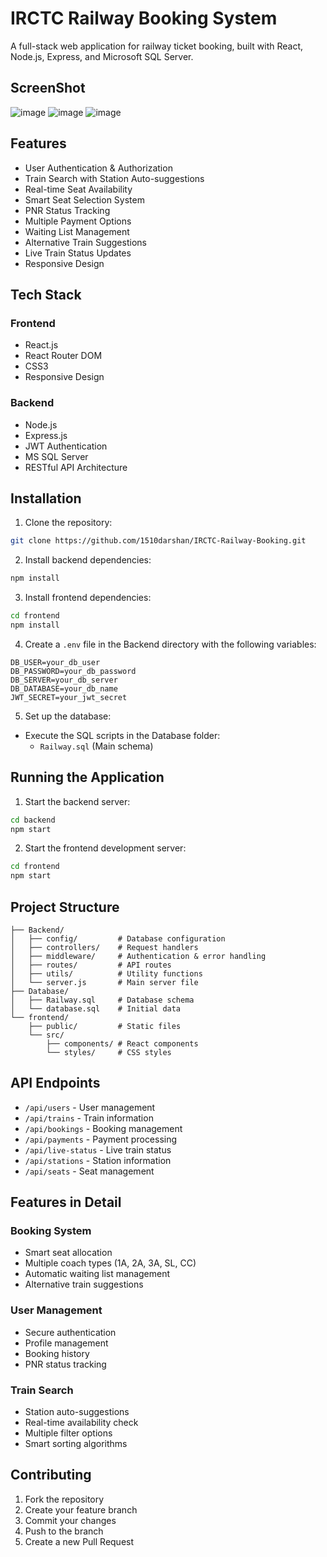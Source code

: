 
# IRCTC Railway Booking System

A full-stack web application for railway ticket booking, built with React, Node.js, Express, and Microsoft SQL Server.


## ScreenShot
![image](https://github.com/user-attachments/assets/0b31fea1-57d8-4569-80f9-cf24bb455514)
![image](https://github.com/user-attachments/assets/181f42f2-cbe1-4758-ab01-5066dcf3092f)
![image](https://github.com/user-attachments/assets/f50cc5e0-b2fc-4226-b748-6df1592f82f2)



## Features

- User Authentication & Authorization
- Train Search with Station Auto-suggestions
- Real-time Seat Availability
- Smart Seat Selection System
- PNR Status Tracking
- Multiple Payment Options
- Waiting List Management
- Alternative Train Suggestions
- Live Train Status Updates
- Responsive Design

## Tech Stack

### Frontend
- React.js
- React Router DOM
- CSS3
- Responsive Design

### Backend
- Node.js
- Express.js
- JWT Authentication
- MS SQL Server
- RESTful API Architecture

## Installation

1. Clone the repository:
```bash
git clone https://github.com/1510darshan/IRCTC-Railway-Booking.git
```

2. Install backend dependencies:
```bash
npm install
```

3. Install frontend dependencies:
```bash
cd frontend
npm install
```

4. Create a `.env` file in the Backend directory with the following variables:
```env
DB_USER=your_db_user
DB_PASSWORD=your_db_password
DB_SERVER=your_db_server
DB_DATABASE=your_db_name
JWT_SECRET=your_jwt_secret
```

5. Set up the database:
- Execute the SQL scripts in the Database folder:
  - `Railway.sql` (Main schema)

## Running the Application

1. Start the backend server:
```bash
cd backend
npm start
```

2. Start the frontend development server:
```bash
cd frontend
npm start
```

## Project Structure

```
├── Backend/
│   ├── config/         # Database configuration
│   ├── controllers/    # Request handlers
│   ├── middleware/     # Authentication & error handling
│   ├── routes/         # API routes
│   ├── utils/          # Utility functions
│   └── server.js       # Main server file
├── Database/
│   ├── Railway.sql     # Database schema
│   └── database.sql    # Initial data
└── frontend/
    ├── public/         # Static files
    └── src/
        ├── components/ # React components
        └── styles/     # CSS styles
```

## API Endpoints

- `/api/users` - User management
- `/api/trains` - Train information
- `/api/bookings` - Booking management
- `/api/payments` - Payment processing
- `/api/live-status` - Live train status
- `/api/stations` - Station information
- `/api/seats` - Seat management

## Features in Detail

### Booking System
- Smart seat allocation
- Multiple coach types (1A, 2A, 3A, SL, CC)
- Automatic waiting list management
- Alternative train suggestions

### User Management
- Secure authentication
- Profile management
- Booking history
- PNR status tracking

### Train Search
- Station auto-suggestions
- Real-time availability check
- Multiple filter options
- Smart sorting algorithms

## Contributing

1. Fork the repository
2. Create your feature branch
3. Commit your changes
4. Push to the branch
5. Create a new Pull Request

